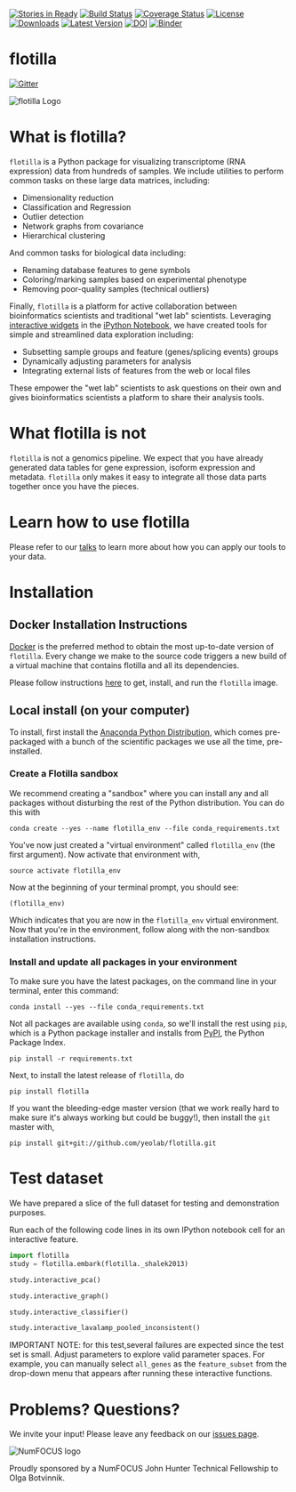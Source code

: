 [![Stories in Ready](https://badge.waffle.io/yeolab/flotilla.png?label=ready&title=Ready)](https://waffle.io/yeolab/flotilla)
[![Build Status](https://travis-ci.org/YeoLab/flotilla.svg?branch=master)](https://travis-ci.org/YeoLab/flotilla)
[![Coverage Status](https://img.shields.io/coveralls/YeoLab/flotilla.svg?style=flat)](https://coveralls.io/r/YeoLab/flotilla?branch=master)
[![License](https://img.shields.io/pypi/l/flotilla.svg?style=flat)](https://pypi.python.org/pypi/flotilla/)
[![Downloads](https://img.shields.io/pypi/dm/flotilla.svg?style=flat)](https://pypi.python.org/pypi/flotilla/)
[![Latest Version](https://img.shields.io/pypi/v/flotilla.svg?style=flat)](https://pypi.python.org/pypi/flotilla/)
[![DOI](https://img.shields.io/badge/DOI-10.5281%20%2F%20zenodo.12230-blue.svg)](http://dx.doi.org/10.5281/zenodo.12230)
[![Binder](http://mybinder.org/badge.svg)](http://mybinder.org/repo/YeoLab/flotilla)

flotilla
========

[![Gitter](https://badges.gitter.im/Join%20Chat.svg)](https://gitter.im/YeoLab/flotilla?utm_source=badge&utm_medium=badge&utm_campaign=pr-badge&utm_content=badge)

![flotilla Logo](flotilla.png)


What is flotilla?
=================

`flotilla` is a Python package for visualizing transcriptome (RNA expression) data from hundreds of
samples. We include utilities to perform common tasks on these large data matrices, including:
 
  * Dimensionality reduction
  * Classification and Regression
  * Outlier detection
  * Network graphs from covariance
  * Hierarchical clustering  
  
And common tasks for biological data including:

  * Renaming database features to gene symbols
  * Coloring/marking samples based on experimental phenotype
  * Removing poor-quality samples (technical outliers)
  
  
Finally, `flotilla` is a platform for active collaboration between bioinformatics scientists and 
traditional "wet lab" scientists. Leveraging [interactive widgets](https://github.com/ipython/ipython/tree/master/examples/Interactive%20Widgets) 
in the [iPython Notebook](http://ipython.org/notebook.html), 
we have created tools for simple and streamlined data exploration including:

  * Subsetting sample groups and feature (genes/splicing events) groups
  * Dynamically adjusting parameters for analysis
  * Integrating external lists of features from the web or local files

These empower the "wet lab" scientists to ask questions on their own and gives bioinformatics
scientists a platform to share their analysis tools.


What flotilla is **not**
========================

`flotilla` is not a genomics pipeline. We expect that you have already generated
data tables for gene expression, isoform expression and metadata. `flotilla` only makes 
it easy to integrate all those data parts together once you have the pieces.

Learn how to use flotilla
=========================
Please refer to our [talks](talks.md) to learn more
 about how you can
apply our tools to your data.


Installation
============

Docker Installation Instructions
--------------------------------

[Docker](https://www.docker.com/whatisdocker/) is the preferred method to obtain the most up-to-date
version of `flotilla`. Every change we make to the source code triggers a new build of a virtual
 machine that contains flotilla and all its dependencies.
 
Please follow instructions [here](docker/docker_instructions.md) to get, install, and run the `flotilla` image.

Local install (on your computer)
--------------------------------

To install, first install the 
[Anaconda Python Distribution](http://continuum.io/downloads), which comes
pre-packaged with a bunch of the scientific packages we use all the time, 
pre-installed.

### Create a Flotilla sandbox
    
We recommend creating a "sandbox" where you can install any and all packages
without disturbing the rest of the Python distribution. You can do this with

    conda create --yes --name flotilla_env --file conda_requirements.txt

You've now just created a "virtual environment" called `flotilla_env` (the first
argument). Now activate that environment with,

    source activate flotilla_env

Now at the beginning of your terminal prompt, you should see:

    (flotilla_env)

Which indicates that you are now in the `flotilla_env` virtual environment. Now
 that you're in the environment, follow along with the non-sandbox
installation instructions.

### Install and update all packages in your environment

To make sure you have the latest packages, on the command line in your 
terminal, enter this command:

    conda install --yes --file conda_requirements.txt

Not all packages are available using `conda`, so we'll install the rest using
`pip`, which is a Python package installer and installs from 
[PyPI](https://pypi.python.org/), the Python Package Index.

    pip install -r requirements.txt
    
Next, to install the latest release of `flotilla`, do

    pip install flotilla
    
If you want the bleeding-edge master version (that we work really hard to make
sure it's always working but could be buggy!), then install the `git` master
with,

    pip install git+git://github.com/yeolab/flotilla.git


Test dataset
============

We have prepared a slice of the full dataset for testing and demonstration purposes.

Run each of the following code lines in its own IPython notebook cell for an interactive feature.

```python
import flotilla
study = flotilla.embark(flotilla._shalek2013)

study.interactive_pca()

study.interactive_graph()

study.interactive_classifier()

study.interactive_lavalamp_pooled_inconsistent()
```

IMPORTANT NOTE: for this test,several failures are expected since the test set is small.
Adjust parameters to explore valid parameter spaces.
For example, you can manually select `all_genes` as the `feature_subset`
from the drop-down menu that appears after running these interactive functions.



Problems? Questions?
====================

We invite your input! Please leave any feedback on our [issues page](https://github.com/YeoLab/flotilla/issues).

![NumFOCUS logo](https://www.continuum.io/sites/default/files/numfocus_logo.png)

Proudly sponsored by a NumFOCUS John Hunter Technical Fellowship to Olga
Botvinnik.




